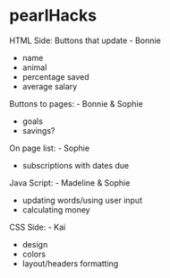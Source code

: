 # pearlHacks
HTML Side:
Buttons that update - Bonnie
- name
- animal
- percentage saved
- average salary

Buttons to pages: - Bonnie & Sophie
- goals
- savings?

On page list: - Sophie
- subscriptions with dates due

Java Script: - Madeline & Sophie
- updating words/using user input
- calculating money

CSS Side: - Kai
- design
- colors
- layout/headers formatting
